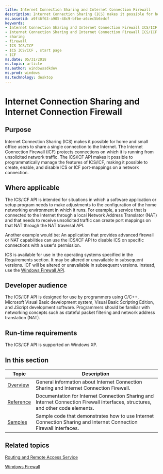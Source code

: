 ```yaml
---
title: Internet Connection Sharing and Internet Connection Firewall
description: Internet Connection Sharing (ICS) makes it possible for home and small office users to share a single connection to the Internet.
ms.assetid: a9f46f63-a905-48c9-bfbe-a6cec5b6edcf
keywords:
- Internet Connection Sharing and Internet Connection Firewall ICS/ICF
- Internet Connection Sharing and Internet Connection Firewall ICS/ICF , start page
- sharing
- firewall
- ICS ICS/ICF
- ICS ICS/ICF , start page
- ICF
ms.date: 05/31/2018
ms.topic: article
ms.author: windowssdkdev
ms.prod: windows
ms.technology: desktop
---
```


# Internet Connection Sharing and Internet Connection Firewall

## Purpose

Internet Connection Sharing (ICS) makes it possible for home and small office users to share a single connection to the Internet. The Internet Connection Firewall (ICF) protects connections on which it is running from unsolicited network traffic. The ICS/ICF API makes it possible to programmatically manage the features of ICS/ICF, making it possible to create, enable, and disable ICS or ICF port-mappings on a network connection.

## Where applicable

The ICS/ICF API is intended for situations in which a software application or setup program needs to make adjustments to the configuration of the home networking environment in which it runs. For example, a service that is connected to the Internet through a local Network Address Translator (NAT) and that needs to receive unsolicited traffic can create port mappings on that NAT through the NAT traversal API.

Another example would be: An application that provides advanced firewall or NAT capabilities can use the ICS/ICF API to disable ICS on specific connections with a user's permission.

ICS is available for use in the operating systems specified in the Requirements section. It may be altered or unavailable in subsequent versions. ICF will be altered or unavailable in subsequent versions. Instead, use the [Windows Firewall API](windows-firewall-start-page.md).

## Developer audience

The ICS/ICF API is designed for use by programmers using C/C++, Microsoft Visual Basic development system, Visual Basic Scripting Edition, and JScript development software. Programmers should be familiar with networking concepts such as stateful packet filtering and network address translation (NAT).

## Run-time requirements

The ICS/ICF API is supported on Windows XP.

## In this section



| Topic                                                                                              | Description                                                                                                                                |
|----------------------------------------------------------------------------------------------------|--------------------------------------------------------------------------------------------------------------------------------------------|
| [Overview](displaying-all-properties.md)<br/>                                               | General information about Internet Connection Sharing and Internet Connection Firewall.<br/>                                         |
| [Reference](internet-connection-sharing-and-internet-connection-firewall-reference.md)<br/> | Documentation for Internet Connection Sharing and Internet Connection Firewall interfaces, structures, and other code elements.<br/> |
| [Samples](using-internet-connection-sharing-and-internet-connection-firewall.md)<br/>       | Sample code that demonstrates how to use Internet Connection Sharing and Internet Connection Firewall interfaces.<br/>               |



 

## Related topics

<dl> <dt>

[Routing and Remote Access Service](https://msdn.microsoft.com/library/windows/desktop/bb545679)
</dt> <dt>

[Windows Firewall](windows-firewall-start-page.md)
</dt> </dl>

 

 





